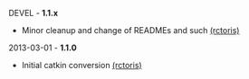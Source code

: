 DEVEL - **1.1.x**
 * Minor cleanup and change of READMEs and such [(rctoris)](https://github.com/rctoris/)

2013-03-01 - **1.1.0**
 * Initial catkin conversion [(rctoris)](https://github.com/rctoris/)
